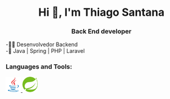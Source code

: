 <link rel="stylesheet" href="https://cdnjs.cloudflare.com/ajax/libs/font-awesome/6.0.0-beta3/css/all.min.css">

<h1 align="center">Hi 👋, I'm Thiago Santana</h1>



<h3 align="center">Back End developer</h3>
-🐱‍💻 Desenvolvedor Backend <br>
-👾 Java | Spring | PHP | Laravel




<h3 align="left">Languages and Tools:</h3>

<p align="left"> <a href="" target="_blank" rel="noreferrer"> <img src="https://raw.githubusercontent.com/devicons/devicon/master/icons/java/java-original.svg" alt="javat" width="40" height="40"/> </a> 
  <a href="" target="_blank" rel="noreferrer"> <img src="https://raw.githubusercontent.com/devicons/devicon/master/icons/spring/spring-original.svg" alt="spring" width="40" height="40"/> </a>


  
  
</p>
</p>


